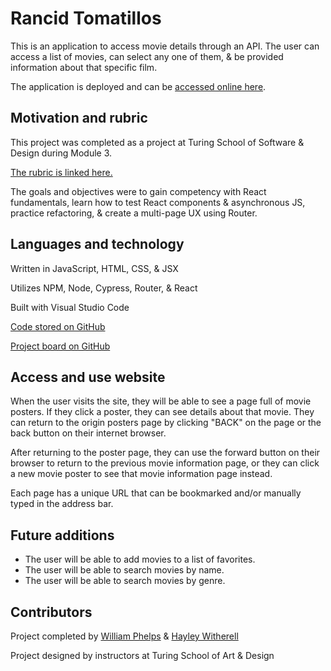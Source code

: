 # Rancid Tomatillos

This is an application to access movie details through an API. The user can access a list of movies, can select any one of them, & be provided information about that specific film.

The application is deployed and can be [accessed online here](https://rottentomatillos.surge.sh/).

## Motivation and rubric

This project was completed as a project at Turing School of Software & Design during Module 3.

[The rubric is linked here.](https://frontend.turing.edu/projects/module-3/rancid-tomatillos-v3.html)

The goals and objectives were to gain competency with React fundamentals, learn how to test React components & asynchronous JS, practice refactoring, & create a multi-page UX using Router.

<!-- ## Reflections

A challenge was _____.

Big successes were _____. -->

## Languages and technology

Written in JavaScript, HTML, CSS, & JSX

Utilizes NPM, Node, Cypress, Router, & React

Built with Visual Studio Code

[Code stored on GitHub](https://github.com/williamphelps13/rancid-tomatillos)

[Project board on GitHub](https://github.com/williamphelps13/rancid-tomatillos/projects/1) 

## Access and use website

When the user visits the site, they will be able to see a page full of movie posters. If they click a poster, they can see details about that movie. They can return to the origin posters page by clicking "BACK" on the page or the back button on their internet browser.

After returning to the poster page, they can use the forward button on their browser to return to the previous movie information page, or they can click a new movie poster to see that movie information page instead.

Each page has a unique URL that can be bookmarked and/or manually typed in the address bar.

<!-- ## GIF

![rancid tomatillos gif](./src/images/rancid.gif)  -->

## Future additions

* The user will be able to add movies to a list of favorites.
* The user will be able to search movies by name.
* The user will be able to search movies by genre.

## Contributors

Project completed by [William Phelps](https://github.com/williamphelps13) & [Hayley Witherell](https://github.com/hayleyw7)

Project designed by instructors at Turing School of Art & Design
